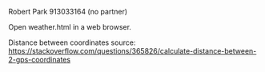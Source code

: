 Robert Park
913033164
(no partner)

Open weather.html in a web browser.

Distance between coordinates source:
https://stackoverflow.com/questions/365826/calculate-distance-between-2-gps-coordinates
